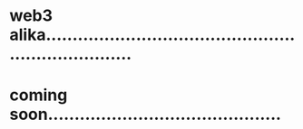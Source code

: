 # web3 alika......................................................................
# coming soon............................................
